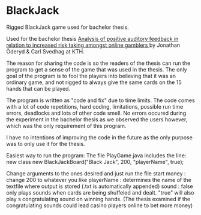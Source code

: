 # BlackJack
Rigged BlackJack game used for bachelor thesis.

Used for the bachelor thesis [Analysis of positive auditory feedback in relation to increased risk taking amongst online gamblers ](http://kth.diva-portal.org/smash/record.jsf?pid=diva2%3A1229511&dswid=7910) by Jonathan Öderyd & Carl Svedhag at KTH.

The reason for sharing the code is so the readers of the thesis can run the program to get a sense of the game that was used in the thesis.
The only goal of the program is to fool the players into believing that it was an ordinary game, and not rigged to always give the same cards on the 15 hands that can be played.

The program is written as "code and fix" due to time limits. The code comes with a lot of code repetitions, hard coding, limitations, possible run time errors, deadlocks and lots of other code smell. No errors occured during the experiment in the bachelor thesis as we observed the users however, which was the only requirement of this program.

I have no intentions of improving the code in the future as the only purpose was to only use it for the thesis.


Easiest way to run the program:
The file PlayGame.java includes the line:
new class new BlackJackBoard("Black Jack", 200, "playerName", true); 

Change arguments to the ones desired and just run the file
start money : change 200 to whatever you like 
playerName : determines the name of the textfile where output is stored (.txt is automatically appended)
sound : false only plays sounds when cards are being shuffeled and dealt. "true" will also play s congratulating sound on winning hands. 
(The thesis examined if the congratulating sounds could lead casino players online to bet more money)

